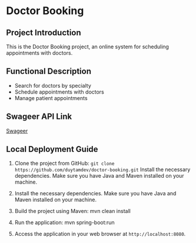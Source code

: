 # Doctor Booking

## Project Introduction
This is the Doctor Booking project, an online system for scheduling appointments with doctors.

## Functional Description
- Search for doctors by specialty
- Schedule appointments with doctors
- Manage patient appointments

## Swageer API Link
[Swageer](https://doctor-booking.up.railway.app/swagger-ui/index.html)

## Local Deployment Guide
1. Clone the project from GitHub: `git clone https://github.com/duytamdev/doctor-booking.git`
Install the necessary dependencies. Make sure you have Java and Maven installed on your machine.


2. Install the necessary dependencies. Make sure you have Java and Maven installed on your machine.


3. Build the project using Maven:
mvn clean install


4. Run the application:
mvn spring-boot:run


5. Access the application in your web browser at `http://localhost:8080`.
